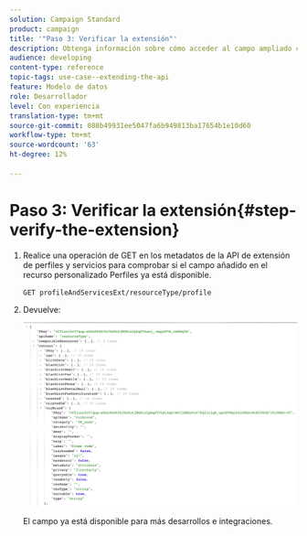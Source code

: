 ```yaml
---
solution: Campaign Standard
product: campaign
title: '"Paso 3: Verificar la extensión"'
description: Obtenga información sobre cómo acceder al campo ampliado con la API de Rest.
audience: developing
content-type: reference
topic-tags: use-case--extending-the-api
feature: Modelo de datos
role: Desarrollador
level: Con experiencia
translation-type: tm+mt
source-git-commit: 088b49931ee5047fa6b949813ba17654b1e10d60
workflow-type: tm+mt
source-wordcount: '63'
ht-degree: 12%

---
```



# Paso 3: Verificar la extensión{#step-verify-the-extension}

1. Realice una operación de GET en los metadatos de la API de extensión de perfiles y servicios para comprobar si el campo añadido en el recurso personalizado Perfiles ya está disponible.

   ```
   GET profileAndServicesExt/resourceType/profile
   ```

1. Devuelve:

   ![](assets/extendpandsapiview.png)

   El campo ya está disponible para más desarrollos e integraciones.

